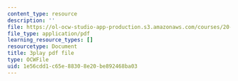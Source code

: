 ```yaml
---
content_type: resource
description: ''
file: https://ol-ocw-studio-app-production.s3.amazonaws.com/courses/20-219-becoming-the-next-bill-nye-writing-and-hosting-the-educational-show-january-iap-2015/1e56cdd1c65e88308e20be892468ba03_A7dxk0beojA.pdf
file_type: application/pdf
learning_resource_types: []
resourcetype: Document
title: 3play pdf file
type: OCWFile
uid: 1e56cdd1-c65e-8830-8e20-be892468ba03
---
```

